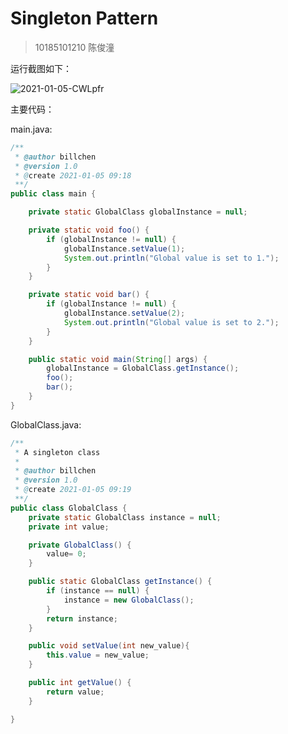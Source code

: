 # Singleton Pattern

> 10185101210 陈俊潼

运行截图如下：

![2021-01-05-CWLpfr](https://billc.oss-cn-shanghai.aliyuncs.com/img/2021-01-05-CWLpfr.png)

主要代码：

main.java:

```java
/**
 * @author billchen
 * @version 1.0
 * @create 2021-01-05 09:18
 **/
public class main {

	private static GlobalClass globalInstance = null;

	private static void foo() {
		if (globalInstance != null) {
			globalInstance.setValue(1);
			System.out.println("Global value is set to 1.");
		}
	}

	private static void bar() {
		if (globalInstance != null) {
			globalInstance.setValue(2);
			System.out.println("Global value is set to 2.");
		}
	}

	public static void main(String[] args) {
		globalInstance = GlobalClass.getInstance();
		foo();
		bar();
	}
}
```

GlobalClass.java:
```java
/**
 * A singleton class
 *
 * @author billchen
 * @version 1.0
 * @create 2021-01-05 09:19
 **/
public class GlobalClass {
	private static GlobalClass instance = null;
	private int value;

	private GlobalClass() {
		value= 0;
	}

	public static GlobalClass getInstance() {
		if (instance == null) {
			instance = new GlobalClass();
		}
		return instance;
	}

	public void setValue(int new_value){
		this.value = new_value;
	}

	public int getValue() {
		return value;
	}

}
```